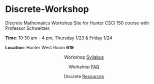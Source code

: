 # Discrete-Workshop
Discrete Mathematics Workshop Site for Hunter CSCI 150 course with Professor Schweitzer.

**Time**: 10:30 am - 4 pm, Thursday 1/23 & Friday 1/24

**Location**: Hunter West Room **619**

<div align="center">

<p>Workshop <a href="/syllabus">Syllabus</a></p>

<p>Workshop <a href="/faq">FAQ</a></p>

<p>Discrete <a href="/resources">Resources</a></p>
</div>



